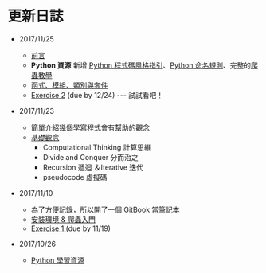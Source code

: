 # 更新日誌

* 2017/11/25

  * [前言](/qian-yan.md)
  * **Python 資源** 新增 [Python 程式碼風格指引](//171026_about_python.md#python-style)、[Python 命名規則](//171026_about_python.md#python-naming)、完整的[爬蟲教學](//171026_about_python.md#crawler-tutorial)
  * [函式、模組、類別與套件](/han-shi-3001-mo-zu-3001-lei-bie-yu-tao-jian.md)
  * [Exercise 2](/zuo-ye-qu/exercise-2.md) \(due by 12/24\) --- 試試看吧！

* 2017/11/23

  * 簡單介紹幾個學寫程式會有幫助的觀念
  * [基礎觀念](//171123_computational_thinking.md)
    * Computational Thinking 計算思維
    * Divide and Conquer 分而治之
    * Recursion 遞迴 ＆Iterative 迭代
    * pseudocode 虛擬碼

* 2017/11/10

  * 為了方便記錄，所以開了一個 GitBook 當筆記本
  * [安裝環境 & 爬蟲入門](//171110_install_and_intro.md)
  * [Exercise 1 ](/zuo-ye-qu/exercise_1_solution.md)\(due by 11/19\)

* 2017/10/26

  * [Python 學習資源](//171026_about_python.md)



